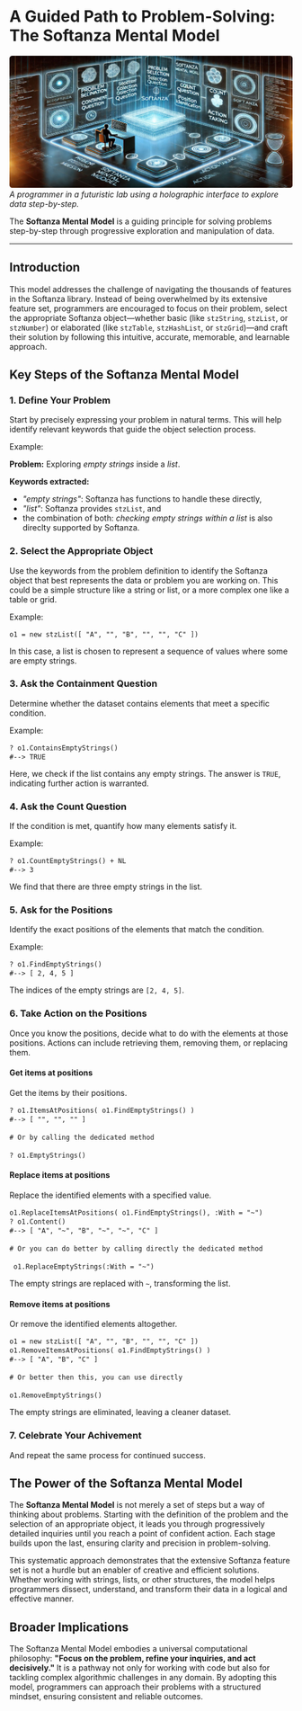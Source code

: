 # A Guided Path to Problem-Solving: The Softanza Mental Model
![](../images/stz-mental-model.jpg)
*A programmer in a futuristic lab using a holographic interface to explore data step-by-step.*

The **Softanza Mental Model** is a guiding principle for solving problems step-by-step through progressive exploration and manipulation of data.

---

## Introduction

This model addresses the challenge of navigating the thousands of features in the Softanza library. Instead of being overwhelmed by its extensive feature set, programmers are encouraged to focus on their problem, select the appropriate Softanza object—whether basic (like `stzString`, `stzList`, or `stzNumber`) or elaborated (like `stzTable`, `stzHashList`, or `stzGrid`)—and craft their solution by following this intuitive, accurate, memorable, and learnable approach.

## Key Steps of the Softanza Mental Model

### 1. Define Your Problem

   Start by precisely expressing your problem in natural terms. This will help identify relevant keywords that guide the object selection process.
   
   Example:

   **Problem:** Exploring *empty strings* inside a *list*.

   **Keywords extracted:**
   - *"empty strings"*: Softanza has functions to handle these directly,
   - *"list"*: Softanza provides `stzList`, and
   - the combination of both: *checking empty strings within a list* is also direclty supported by Softanza.

### 2. Select the Appropriate Object

   Use the keywords from the problem definition to identify the Softanza object that best represents the data or problem you are working on. This could be a simple structure like a string or list, or a more complex one like a table or grid.

   Example:
   ```ring
   o1 = new stzList([ "A", "", "B", "", "", "C" ])
   ```
   In this case, a list is chosen to represent a sequence of values where some are empty strings.

### 3. Ask the Containment Question

   Determine whether the dataset contains elements that meet a specific condition.
   
   Example:
   ```ring
   ? o1.ContainsEmptyStrings()
   #--> TRUE
   ```
   Here, we check if the list contains any empty strings. The answer is `TRUE`, indicating further action is warranted.

### 4. Ask the Count Question

   If the condition is met, quantify how many elements satisfy it.
   
   Example:
   ```ring
   ? o1.CountEmptyStrings() + NL
   #--> 3
   ```
   We find that there are three empty strings in the list.

### 5. Ask for the Positions

   Identify the exact positions of the elements that match the condition.
   
   Example:
   ```ring
   ? o1.FindEmptyStrings()
   #--> [ 2, 4, 5 ]
   ```
   The indices of the empty strings are `[2, 4, 5]`.

### 6. Take Action on the Positions

   Once you know the positions, decide what to do with the elements at those positions. Actions can include retrieving them, removing them, or replacing them.

   #### Get items at positions

   Get the items by their positions.

   ```ring
   ? o1.ItemsAtPositions( o1.FindEmptyStrings() )
   #--> [ "", "", "" ]

   # Or by calling the dedicated method

   ? o1.EmptyStrings()
   ```

   #### Replace items at positions

   Replace the identified elements with a specified value.

   ```ring
   o1.ReplaceItemsAtPositions( o1.FindEmptyStrings(), :With = "~")
   ? o1.Content()
   #--> [ "A", "~", "B", "~", "~", "C" ]

   # Or you can do better by calling directly the dedicated method

    o1.ReplaceEmptyStrings(:With = "~")
   ```
   The empty strings are replaced with `~`, transforming the list.

   #### Remove items at positions

   Or remove the identified elements altogether.

   ```ring
   o1 = new stzList([ "A", "", "B", "", "", "C" ])
   o1.RemoveItemsAtPositions( o1.FindEmptyStrings() )
   #--> [ "A", "B", "C" ]

   # Or better then this, you can use directly

   o1.RemoveEmptyStrings()
  
   ```
   The empty strings are eliminated, leaving a cleaner dataset.

### 7. Celebrate Your Achivement

And repeat the same process for continued success.

## The Power of the Softanza Mental Model

The **Softanza Mental Model** is not merely a set of steps but a way of thinking about problems. Starting with the definition of the problem and the selection of an appropriate object, it leads you through progressively detailed inquiries until you reach a point of confident action. Each stage builds upon the last, ensuring clarity and precision in problem-solving.

This systematic approach demonstrates that the extensive Softanza feature set is not a hurdle but an enabler of creative and efficient solutions. Whether working with strings, lists, or other structures, the model helps programmers dissect, understand, and transform their data in a logical and effective manner.

## Broader Implications

The Softanza Mental Model embodies a universal computational philosophy: **"Focus on the problem, refine your inquiries, and act decisively."** It is a pathway not only for working with code but also for tackling complex algorithmic challenges in any domain. By adopting this model, programmers can approach their problems with a structured mindset, ensuring consistent and reliable outcomes.